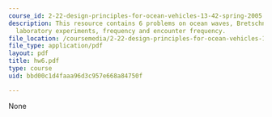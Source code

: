 ```yaml
---
course_id: 2-22-design-principles-for-ocean-vehicles-13-42-spring-2005
description: This resource contains 6 problems on ocean waves, Bretschneider spectrum,
  laboratory experiments, frequency and encounter frequency.
file_location: /coursemedia/2-22-design-principles-for-ocean-vehicles-13-42-spring-2005/bbd00c1d4faaa96d3c957e668a84750f_hw6.pdf
file_type: application/pdf
layout: pdf
title: hw6.pdf
type: course
uid: bbd00c1d4faaa96d3c957e668a84750f

---
```

None